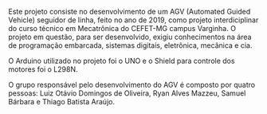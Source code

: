 Este projeto consiste no desenvolvimento de um AGV (Automated Guided Vehicle) seguidor de linha, feito no ano de 2019, como projeto interdiciplinar do curso técnico em Mecatrônica do CEFET-MG campus Varginha. O projeto em questão, para ser desenvolvido, exigiu conhecimentos na área de programação embarcada, sistemas digitais, eletrônica, mecânica e cia. 

O Arduino utilizado no projeto foi o UNO e o Shield para controle dos motores foi o L298N.

O grupo responsável pelo desenvolvimento do AGV é composto por quatro pessoas: Luiz Otávio Domingos de Oliveira, Ryan Alves Mazzeu, Samuel Bárbara e Thiago Batista Araújo. 